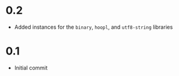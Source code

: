 # 0.2
* Added instances for the `binary`, `hoopl`, and `utf8-string` libraries

# 0.1
* Initial commit